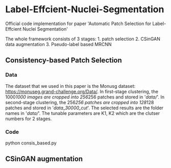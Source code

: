 # Label-Effcient-Nuclei-Segmentation
Official code implementation for paper 'Automatic Patch Selection for Label-Effcient Nuclei Segmentation'

The whole framework consists of 3 stages: 1. patch selection 2. CSinGAN data augmentation 3. Pseudo-label based MRCNN

## Consistency-based Patch Selection

### **Data**
The dataset that we used in this paper is the Monusg dataset: https://monuseg.grand-challenge.org/Data/.
In first-stage clustering, the 1000*1000 images are cropped into 256*256 patches and stored in '*data/*'.
In second-stage clustering, the 256*256 patches are cropped into 128*128 patches and stored in '*data_30000_cut*'.
The selected results are the folder names in '*data/*'. The tunable parameters are K1, K2 which are the clutser numbers for 2 stages.

### **Code**
python consis_based.py

## CSinGAN augmentation
